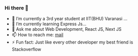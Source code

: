 ### Hi there 👋





- 🔭 I’m currently a 3rd year student at IIT(BHU) Varanasi ...
- 🌱 I’m currently learning Express Js...
- 💬 Ask me about Web Development, React JS, Next JS
- 📫 How to reach me: [mail](divsrivastava45@gmail.com)
- ⚡ Fun fact: Just like every other developer my best friend is Stackoverflow

